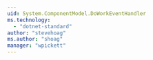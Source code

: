 ```yaml
---
uid: System.ComponentModel.DoWorkEventHandler
ms.technology: 
  - "dotnet-standard"
author: "stevehoag"
ms.author: "shoag"
manager: "wpickett"
---
```

